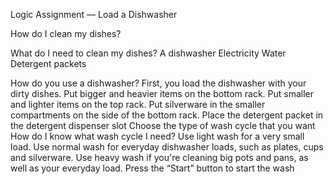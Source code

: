 Logic Assignment — Load a Dishwasher

How do I clean my dishes?

What do I need to clean my dishes?
    A dishwasher
    Electricity
    Water
    Detergent packets
    
How do you use a dishwasher?
    First, you load the dishwasher with your dirty dishes.
    Put bigger and heavier items on the bottom rack.
    Put smaller and lighter items on the top rack. 
    Put silverware in the smaller compartments on the side of the bottom rack. 
    Place the detergent packet in the detergent dispenser slot
    Choose the type of wash cycle that you want
    How do I know what wash cycle I need?
        Use light wash for a very small load.
        Use normal wash for everyday dishwasher loads, such as plates, cups and silverware.
        Use heavy wash if you're cleaning big pots and pans, as well as your everyday load. 
    Press the “Start” button to start the wash

